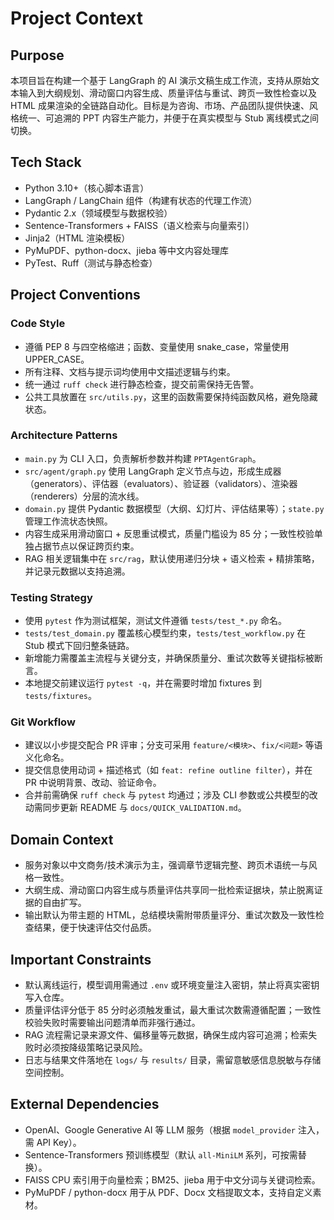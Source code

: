 # Project Context

## Purpose
本项目旨在构建一个基于 LangGraph 的 AI 演示文稿生成工作流，支持从原始文本输入到大纲规划、滑动窗口内容生成、质量评估与重试、跨页一致性检查以及 HTML 成果渲染的全链路自动化。目标是为咨询、市场、产品团队提供快速、风格统一、可追溯的 PPT 内容生产能力，并便于在真实模型与 Stub 离线模式之间切换。

## Tech Stack
- Python 3.10+（核心脚本语言）
- LangGraph / LangChain 组件（构建有状态的代理工作流）
- Pydantic 2.x（领域模型与数据校验）
- Sentence-Transformers + FAISS（语义检索与向量索引）
- Jinja2（HTML 渲染模板）
- PyMuPDF、python-docx、jieba 等中文内容处理库
- PyTest、Ruff（测试与静态检查）

## Project Conventions

### Code Style
- 遵循 PEP 8 与四空格缩进；函数、变量使用 snake_case，常量使用 UPPER_CASE。
- 所有注释、文档与提示词均使用中文描述逻辑与约束。
- 统一通过 `ruff check` 进行静态检查，提交前需保持无告警。
- 公共工具放置在 `src/utils.py`，这里的函数需要保持纯函数风格，避免隐藏状态。

### Architecture Patterns
- `main.py` 为 CLI 入口，负责解析参数并构建 `PPTAgentGraph`。
- `src/agent/graph.py` 使用 LangGraph 定义节点与边，形成生成器（generators）、评估器（evaluators）、验证器（validators）、渲染器（renderers）分层的流水线。
- `domain.py` 提供 Pydantic 数据模型（大纲、幻灯片、评估结果等）；`state.py` 管理工作流状态快照。
- 内容生成采用滑动窗口 + 反思重试模式，质量门槛设为 85 分；一致性校验单独占据节点以保证跨页约束。
- RAG 相关逻辑集中在 `src/rag`，默认使用递归分块 + 语义检索 + 精排策略，并记录元数据以支持追溯。

### Testing Strategy
- 使用 `pytest` 作为测试框架，测试文件遵循 `tests/test_*.py` 命名。
- `tests/test_domain.py` 覆盖核心模型约束，`tests/test_workflow.py` 在 Stub 模式下回归整条链路。
- 新增能力需覆盖主流程与关键分支，并确保质量分、重试次数等关键指标被断言。
- 本地提交前建议运行 `pytest -q`，并在需要时增加 fixtures 到 `tests/fixtures`。

### Git Workflow
- 建议以小步提交配合 PR 评审；分支可采用 `feature/<模块>`、`fix/<问题>` 等语义化命名。
- 提交信息使用动词 + 描述格式（如 `feat: refine outline filter`），并在 PR 中说明背景、改动、验证命令。
- 合并前需确保 `ruff check` 与 `pytest` 均通过；涉及 CLI 参数或公共模型的改动需同步更新 README 与 `docs/QUICK_VALIDATION.md`。

## Domain Context
- 服务对象以中文商务/技术演示为主，强调章节逻辑完整、跨页术语统一与风格一致性。
- 大纲生成、滑动窗口内容生成与质量评估共享同一批检索证据块，禁止脱离证据的自由扩写。
- 输出默认为带主题的 HTML，总结模块需附带质量评分、重试次数及一致性检查结果，便于快速评估交付品质。

## Important Constraints
- 默认离线运行，模型调用需通过 `.env` 或环境变量注入密钥，禁止将真实密钥写入仓库。
- 质量评估评分低于 85 分时必须触发重试，最大重试次数需遵循配置；一致性校验失败时需要输出问题清单而非强行通过。
- RAG 流程需记录来源文件、偏移量等元数据，确保生成内容可追溯；检索失败时必须按降级策略记录风险。
- 日志与结果文件落地在 `logs/` 与 `results/` 目录，需留意敏感信息脱敏与存储空间控制。

## External Dependencies
- OpenAI、Google Generative AI 等 LLM 服务（根据 `model_provider` 注入，需 API Key）。
- Sentence-Transformers 预训练模型（默认 `all-MiniLM` 系列，可按需替换）。
- FAISS CPU 索引用于向量检索；BM25、jieba 用于中文分词与关键词检索。
- PyMuPDF / python-docx 用于从 PDF、Docx 文档提取文本，支持自定义素材。
